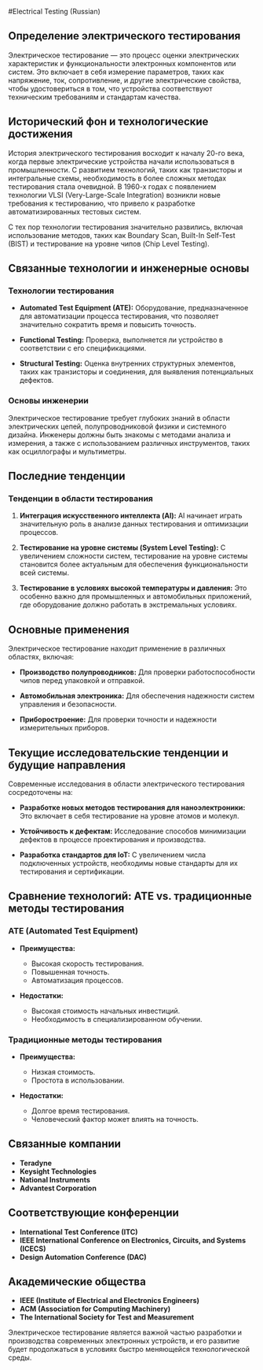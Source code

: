 #Electrical Testing (Russian)

## Определение электрического тестирования

Электрическое тестирование — это процесс оценки электрических характеристик и функциональности электронных компонентов или систем. Это включает в себя измерение параметров, таких как напряжение, ток, сопротивление, и другие электрические свойства, чтобы удостовериться в том, что устройства соответствуют техническим требованиям и стандартам качества.

## Исторический фон и технологические достижения

История электрического тестирования восходит к началу 20-го века, когда первые электрические устройства начали использоваться в промышленности. С развитием технологий, таких как транзисторы и интегральные схемы, необходимость в более сложных методах тестирования стала очевидной. В 1960-х годах с появлением технологии VLSI (Very-Large-Scale Integration) возникли новые требования к тестированию, что привело к разработке автоматизированных тестовых систем.

С тех пор технологии тестирования значительно развились, включая использование методов, таких как Boundary Scan, Built-In Self-Test (BIST) и тестирование на уровне чипов (Chip Level Testing).

## Связанные технологии и инженерные основы

### Технологии тестирования

- **Automated Test Equipment (ATE):** Оборудование, предназначенное для автоматизации процесса тестирования, что позволяет значительно сократить время и повысить точность.
  
- **Functional Testing:** Проверка, выполняется ли устройство в соответствии с его спецификациями.
  
- **Structural Testing:** Оценка внутренних структурных элементов, таких как транзисторы и соединения, для выявления потенциальных дефектов.

### Основы инженерии

Электрическое тестирование требует глубоких знаний в области электрических цепей, полупроводниковой физики и системного дизайна. Инженеры должны быть знакомы с методами анализа и измерения, а также с использованием различных инструментов, таких как осциллографы и мультиметры.

## Последние тенденции

### Тенденции в области тестирования

1. **Интеграция искусственного интеллекта (AI):** AI начинает играть значительную роль в анализе данных тестирования и оптимизации процессов.
  
2. **Тестирование на уровне системы (System Level Testing):** С увеличением сложности систем, тестирование на уровне системы становится более актуальным для обеспечения функциональности всей системы.

3. **Тестирование в условиях высокой температуры и давления:** Это особенно важно для промышленных и автомобильных приложений, где оборудование должно работать в экстремальных условиях.

## Основные применения

Электрическое тестирование находит применение в различных областях, включая:

- **Производство полупроводников:** Для проверки работоспособности чипов перед упаковкой и отправкой.
  
- **Автомобильная электроника:** Для обеспечения надежности систем управления и безопасности.
  
- **Приборостроение:** Для проверки точности и надежности измерительных приборов.

## Текущие исследовательские тенденции и будущие направления

Современные исследования в области электрического тестирования сосредоточены на:

- **Разработке новых методов тестирования для наноэлектроники:** Это включает в себя тестирование на уровне атомов и молекул.
  
- **Устойчивость к дефектам:** Исследование способов минимизации дефектов в процессе проектирования и производства.

- **Разработка стандартов для IoT:** С увеличением числа подключенных устройств, необходимы новые стандарты для их тестирования и сертификации.

## Сравнение технологий: ATE vs. традиционные методы тестирования

### ATE (Automated Test Equipment)

- **Преимущества:**
  - Высокая скорость тестирования.
  - Повышенная точность.
  - Автоматизация процессов.

- **Недостатки:**
  - Высокая стоимость начальных инвестиций.
  - Необходимость в специализированном обучении.

### Традиционные методы тестирования

- **Преимущества:**
  - Низкая стоимость.
  - Простота в использовании.

- **Недостатки:**
  - Долгое время тестирования.
  - Человеческий фактор может влиять на точность.

## Связанные компании

- **Teradyne**
- **Keysight Technologies**
- **National Instruments**
- **Advantest Corporation**

## Соответствующие конференции

- **International Test Conference (ITC)**
- **IEEE International Conference on Electronics, Circuits, and Systems (ICECS)**
- **Design Automation Conference (DAC)**

## Академические общества

- **IEEE (Institute of Electrical and Electronics Engineers)**
- **ACM (Association for Computing Machinery)**
- **The International Society for Test and Measurement**

Электрическое тестирование является важной частью разработки и производства современных электронных устройств, и его развитие будет продолжаться в условиях быстро меняющейся технологической среды.